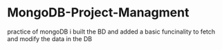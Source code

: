 # MongoDB-Project-Managment
practice of mongoDB i built the BD and added a basic funcinality to fetch and modify the data in the DB
